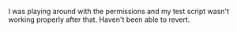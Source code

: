 I was playing around with the permissions and my test script wasn't working properly after that. Haven't been able to revert.
